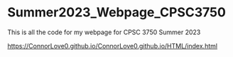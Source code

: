 # Summer2023_Webpage_CPSC3750
This is all the code for my webpage for CPSC 3750 Summer 2023

https://ConnorLove0.github.io/ConnorLove0.github.io/HTML/index.html
